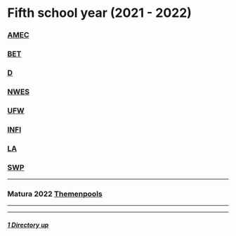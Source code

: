 # Fifth school year (2021 - 2022)

### [AMEC](./AMEC/README.md)
### [BET](./BET/README.md)
### [D](./D/README.md)
### [NWES](./NWES/README.md)
### [UFW](./UFW/README.md)
### [INFI](./INFI/README.md)
### [LA](./LA/README.md)
### [SWP](./SWP/README.md)

----

### Matura 2022 [Themenpools](./MaturaThemenpools2022.md)

----
----

##### [1 Directory up](./../README.md)
